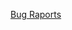 [Bug Raports](https://drive.google.com/drive/folders/1e4xR-TciS_XU_y0bTS_wcnZeNOlcmZ3w?usp=sharing)
